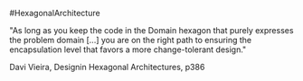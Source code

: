 #HexagonalArchitecture

"As long as you keep the code in the Domain hexagon that purely expresses the problem domain [...] you are on the right path to ensuring the encapsulation level that favors a more change-tolerant design."

Davi Vieira, Designin Hexagonal Architectures, p386